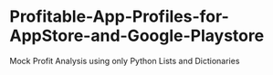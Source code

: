 # Profitable-App-Profiles-for-AppStore-and-Google-Playstore
Mock Profit Analysis using only Python Lists and Dictionaries
